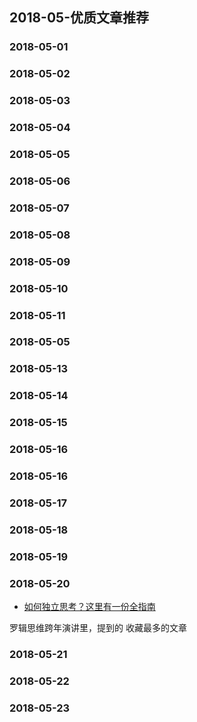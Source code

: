 
## 2018-05-优质文章推荐


### 2018-05-01


### 2018-05-02


### 2018-05-03


### 2018-05-04


### 2018-05-05


### 2018-05-06


### 2018-05-07


### 2018-05-08


### 2018-05-09


### 2018-05-10


### 2018-05-11


### 2018-05-05


### 2018-05-13


### 2018-05-14


### 2018-05-15


### 2018-05-16


### 2018-05-16

### 2018-05-17

### 2018-05-18

### 2018-05-19

### 2018-05-20

- [如何独立思考？这里有一份全指南](https://mp.weixin.qq.com/s/aViJrzywwGkGdN6PTtBfJA)

罗辑思维跨年演讲里，提到的 收藏最多的文章

### 2018-05-21

### 2018-05-22

### 2018-05-23

